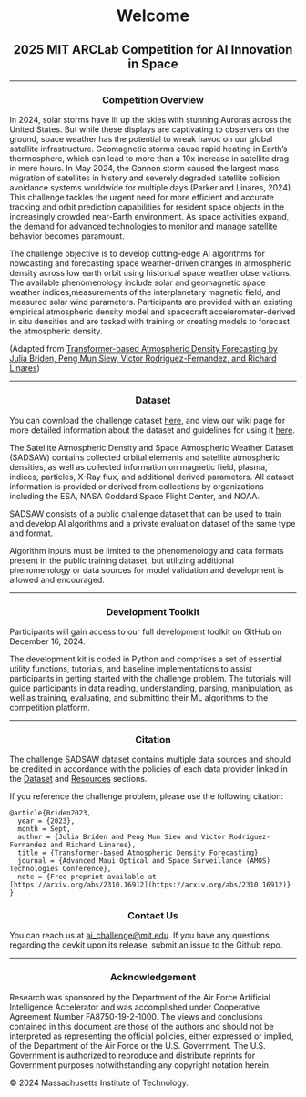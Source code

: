 <div align="center">

<h1> Welcome </h1>
<h2> 2025 MIT ARCLab Competition for AI Innovation in Space </h2>

</div>

<!--
<p align="center">
  <a href="https://splid-devkit.readthedocs.io/en/latest/installation.html">Installation</a> •
  <a href="https://splid-devkit.readthedocs.io/en/latest/dataset.html">SPLID Dataset</a> •
  <a href="https://github.com/ARCLab-MIT/splid-devkit">Development Kit</a> •
  <a href="https://splid-devkit.readthedocs.io/en/latest/metric.html">Metric</a> <br>
  <a href="https://www.researchgate.net/publication/374083350_AI_SSA_Challenge_Problem_Satellite_Pattern-of-Life_Characterization_Dataset_and_Benchmark_Suite">Paper</a> •
  <a href="https://splid-devkit.readthedocs.io/en/latest/resources.html">Resources</a> •
  <a href="https://splid-devkit.readthedocs.io/en/latest/README.html">Documentation</a> •
  <a href="https://eval.ai/web/challenges/challenge-page/2164/overview">Challenge</a>
  
</p>

[![Python](https://img.shields.io/badge/python-%20%203.11-blue.svg)]()
[![Documentation Status](https://readthedocs.org/projects/splid-devkit/badge/?version=latest)](https://splid-devkit.readthedocs.io/en/latest/?badge=latest)
[![License](https://img.shields.io/badge/license-MIT-blue.svg)]()

______________________________________________________________________
<div align="left">
  
## Getting started
The Satellite Pattern-of-Life Identification Dataset (SPLID) can be downloaded from <a href="https://www.dropbox.com/scl/fo/jt5h1f82iycjb8elybmlz/h?rlkey=bjcmny486ddf7m0j7b9uok9ww&dl=0">here</a>. You can find installation instructions for the development toolkit (devkit) on the [installation page](https://splid-devkit.readthedocs.io/en/latest/installation.html), and detailed information about the dataset is available on the [dataset page](https://splid-devkit.readthedocs.io/en/latest/dataset.html).

For those interested in participating in the satellite pattern-of-life identification challenge, please refer to the competition [landing page](https://eval.ai/web/challenges/challenge-page/2164/overview) for complete details.

To get acquainted with the SPLID development toolkit, we recommend following these steps:
- <b>Read the SPLID Paper:</b> Start by reading the paper on the [Satellite Pattern-of-Life Characterization Dataset and Benchmark Suite](https://www.researchgate.net/publication/374083350_AI_SSA_Challenge_Problem_Satellite_Pattern-of-Life_Characterization_Dataset_and_Benchmark_Suite).
- <b>Explore Dataset Descriptions:</b> Review comprehensive descriptions of the [SPLID dataset](https://splid-devkit.readthedocs.io/en/latest/dataset.html) to understand its nuances.
- <b>Setup Toolkit and Dataset:</b> Follow the step-by-step instructions provided on the [installation page](https://splid-devkit.readthedocs.io/en/latest/installation.html) to set up the devkit and dataset.
- <b>Tutorials to Get Started:</b> We've prepared tutorials in the [baseline_submissions folder](https://github.com/ARCLab-MIT/splid-devkit/tree/main/baseline_submissions), each covering essential topics:
    - `data_visualization.ipynb`: This tutorial guides you on loading, manipulating, and visualizing the training data and labels.
    - `heuristic_baseline.ipynb`: Here, you'll find a tutorial demonstrating the baseline heuristic solution. It explains the heuristic approach, illustrates how performance is measured, and provides visualizations of the results.
    - `ml_baseline.ipynb`: This tutorial takes you through the development of the baseline machine learning solution. It describes the training workflow, showcases how performance is assessed, and offers visualizations of the results.

-->
______________________________________________________________________

<div align="center">

<h3>Competition Overview </h3>

</div>

<div align="left">

In 2024, solar storms have lit up the skies with stunning Auroras across the United States. But while these displays are captivating to observers on the ground, space weather has the potential to wreak havoc on our global satellite infrastructure. Geomagnetic storms cause rapid heating in Earth’s thermosphere, which can lead to more than a 10x increase in satellite drag in mere hours. In May 2024, the Gannon storm caused the largest mass migration of satellites in history and severely degraded satellite collision avoidance systems worldwide for multiple days (Parker and Linares, 2024). This challenge tackles the urgent need for more efficient and accurate tracking and orbit prediction capabilities for resident space objects in the increasingly crowded near-Earth environment. As space activities expand, the demand for advanced technologies to monitor and manage satellite behavior becomes paramount. 

The challenge objective is to develop cutting-edge AI algorithms for nowcasting and forecasting space weather-driven changes in atmospheric density across low earth orbit using historical space weather observations. The available phenomenology include solar and geomagnetic space weather indices,measurements of the interplanetary magnetic field, and measured solar wind parameters. Participants are provided with an existing empirical atmospheric density model and spacecraft accelerometer-derived in situ densities and are tasked with training or creating models to forecast the atmospheric density.

(Adapted from [Transformer-based Atmospheric Density Forecasting by Julia Briden, Peng Mun Siew, Victor Rodriguez-Fernandez, and Richard Linares](https://arxiv.org/abs/2310.16912))

</div>


______________________________________________________________________

<div align="center">
<h3> Dataset </h3>
</div>

<div align="left">

You can download the challenge dataset [here](https://www.dropbox.com/scl/fo/nz1j92xpr6eet3fa5mx5i/ADMYs2zfr3dvxJ-FFd5dmM8?rlkey=9k81cc7sk0v6g7pkyd2zyk4ae&st=fkzsu8bn&dl=0), and view our wiki page for more detailed information about the dataset and guidelines for using it [here](https://2025-ai-challenge.readthedocs.io/en/latest/dataset.html).

The Satellite Atmospheric Density and Space Atmospheric Weather Dataset (SADSAW) contains collected orbital elements and satellite atmospheric densities, as well as collected information on magnetic field, plasma, indices, particles, X-Ray flux, and additional derived parameters. All dataset information is provided or derived from collections by organizations including the ESA, NASA Goddard Space Flight Center, and NOAA. 

SADSAW consists of a public challenge dataset that can be used to train and develop AI algorithms and a private evaluation dataset of the same type and format.

Algorithm inputs must be limited to the phenomenology and data formats present in the public training dataset, but utilizing additional phenomenology or data sources for model validation and development is allowed and encouraged.

</div>

______________________________________________________________________

<div align="center">
<h3> Development Toolkit </h3>
</div>

Participants will gain access to our full development toolkit on GitHub on December 16, 2024.

The development kit is coded in Python and comprises a set of essential utility functions, tutorials, and baseline implementations to assist participants in getting started with the challenge problem. The tutorials will guide participants in data reading, understanding, parsing, manipulation, as well as training, evaluating, and submitting their ML algorithms to the competition platform.


______________________________________________________________________


<div align="center">
<h3> Citation </h3>
</div>

<div align="left">

The challenge SADSAW dataset contains multiple data sources and should be credited in accordance with the policies of each data provider linked in the [Dataset](https://2025-ai-challenge.readthedocs.io/en/latest/dataset.html) and [Resources](https://2025-ai-challenge.readthedocs.io/en/latest/resources.html) sections. 

If you reference the challenge problem, please use the following citation:
```
@article{Briden2023,
  year = {2023},
  month = Sept,
  author = {Julia Briden and Peng Mun Siew and Victor Rodriguez-Fernandez and Richard Linares},
  title = {Transformer-based Atmospheric Density Forecasting},
  journal = {Advanced Maui Optical and Space Surveillance (AMOS) Technologies Conference},
  note = {Free preprint available at [https://arxiv.org/abs/2310.16912](https://arxiv.org/abs/2310.16912)}
}
```
</div>

<!-- ______________________________________________________________________ -->

<div align="center">
<h3>Contact Us</h3>
</div>

<div align="left">

You can reach us at ai_challenge@mit.edu.
If you have any questions regarding the devkit upon its release, submit an issue to the Github repo.

</div>

______________________________________________________________________

<div align="center">
<h3>Acknowledgement</h3>
</div>

<div align="left">
Research was sponsored by the Department of the Air Force Artificial Intelligence Accelerator and was accomplished under Cooperative Agreement Number FA8750-19-2-1000. The views and conclusions contained in this document are those of the authors and should not be interpreted as representing the official policies, either expressed or implied, of the Department of the Air Force or the U.S. Government. The U.S. Government is authorized to reproduce and distribute reprints for Government purposes notwithstanding any copyright notation herein.

© 2024 Massachusetts Institute of Technology.
</div>
